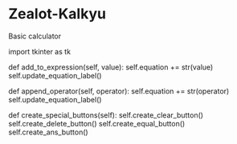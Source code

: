 # Zealot-Kalkyu
Basic calculator 

import tkinter as tk

def add_to_expression(self, value):
        self.equation += str(value)
        self.update_equation_label()
        
def append_operator(self, operator):
        self.equation += str(operator)
        self.update_equation_label()
        
def create_special_buttons(self):
        self.create_clear_button()
        self.create_delete_button()
        self.create_equal_button()
        self.create_ans_button()
